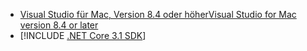 * [<span data-ttu-id="f70ce-101">Visual Studio für Mac, Version 8.4 oder höher</span><span class="sxs-lookup"><span data-stu-id="f70ce-101">Visual Studio for Mac version 8.4 or later</span></span>](https://visualstudio.microsoft.com/vs/mac/)
* [!INCLUDE [.NET Core 3.1 SDK](~/includes/3.1-SDK.md)]
